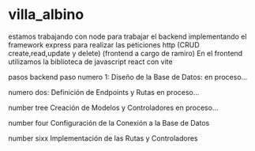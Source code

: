 # villa_albino

estamos trabajando con node para trabajar el backend implementando el framework express para realizar las peticiones http (CRUD create,read,update y delete) 
(frontend a cargo de ramiro)
En el frontend utilizamos la biblioteca de javascript react con vite

pasos backend
paso numero 1:
Diseño de la Base de Datos: en proceso...
 
numero dos:
Definición de Endpoints y Rutas
en proceso...

number tree
Creación de Modelos y Controladores
en proceso...

number four
Configuración de la Conexión a la Base de Datos

number sixx
Implementación de las Rutas y Controladores
